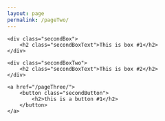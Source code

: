 ```yaml
---
layout: page
permalink: /pageTwo/
---
```

<link rel="stylesheet" type="text/css" href="{{ site.baseurl }}/assets/css/styles.css">


<div class="wrapper">

	<div class="secondBox">
		<h2 class="secondBoxText">This is box #1</h2>
	</div>

	<div class="secondBoxTwo">
		<h2 class="secondBoxText">This is box #2</h2>
	</div>

	<a href="/pageThree/">
		<button class="secondButton">
			<h2>this is a button #1</h2>
		</button>
	</a>

</div>










